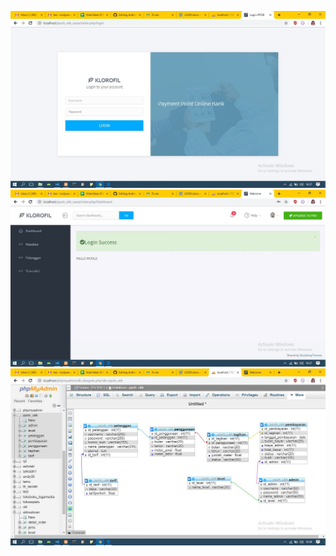 ![alt text](https://github.com/sindyclaudyaaaa/ppob_ukk/blob/master/1.JPG)
![alt text](https://github.com/sindyclaudyaaaa/ppob_ukk/blob/master/2.JPG)
![alt text](https://github.com/sindyclaudyaaaa/ppob_ukk/blob/master/3.JPG)
